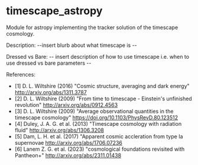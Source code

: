 # timescape_astropy
Module for astropy implementing the tracker solution of the timescape cosmology. 

Description:
--insert blurb about what timescape is -- 

Dressed vs Bare:
-- insert description of how to use timescape i.e. when to use dressed vs bare parameters -- 

References:
- [1] D. L. Wiltshire (2016) "Cosmic structure, averaging and dark energy" http://arxiv.org/abs/1311.3787
- [2] D. L. Wiltshire (2009) "From time to timescape - Einstein's unfinished revolution" http://arxiv.org/abs/0912.4563
- [3] D. L. Wiltshire (2009) "Average observational quantities in the timescape cosmology" https://doi.org/10.1103/PhysRevD.80.123512
- [4] Duley, J. A. G. et al. (2013) "Timescape cosmology with radiation fluid" http://arxiv.org/abs/1306.3208
- [5] Dam, L. H. et al. (2017) "Apparent cosmic accleration from type Ia supernovae http://arxiv.org/abs/1706.07236
- [6] Lanem Z. G. et al. (2023) "cosmological foundations revisited with Pantheon+" http://arxiv.org/abs/2311.01438